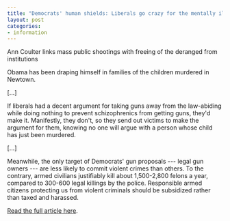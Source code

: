 ```yaml
---
title: "Democrats' human shields: Liberals go crazy for the mentally ill"
layout: post
categories:
- information
---
```


Ann Coulter links mass public shootings with freeing of the deranged from institutions

Obama has been draping himself in families of the children murdered in Newtown.

\[...\]

If liberals had a decent argument for taking guns away from the law-abiding while doing nothing to prevent schizophrenics from getting guns, they'd make it. Manifestly, they don't, so they send out victims to make the argument for them, knowing no one will argue with a person whose child has just been murdered.

\[...\]

Meanwhile, the only target of Democrats' gun proposals --- legal gun owners --- are less likely to commit violent crimes than others. To the contrary, armed civilians justifiably kill about 1,500-2,800 felons a year, compared to 300-600 legal killings by the police. Responsible armed citizens protecting us from violent criminals should be subsidized rather than taxed and harassed.

[Read the full article here](https://www.wnd.com/2013/04/liberals-go-crazy-for-the-mentally-ill/#oBmI9wEDSYOm6Tsq.99).